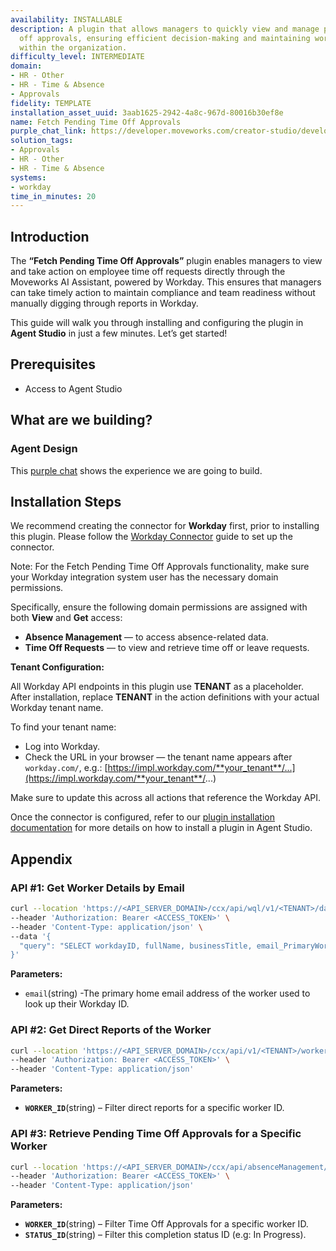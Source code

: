 ```yaml
---
availability: INSTALLABLE
description: A plugin that allows managers to quickly view and manage pending time
  off approvals, ensuring efficient decision-making and maintaining workforce availability
  within the organization.
difficulty_level: INTERMEDIATE
domain:
- HR - Other
- HR - Time & Absence
- Approvals
fidelity: TEMPLATE
installation_asset_uuid: 3aab1625-2942-4a8c-967d-80016b30ef8e
name: Fetch Pending Time Off Approvals
purple_chat_link: https://developer.moveworks.com/creator-studio/developer-tools/purple-chat/?conversation=%7B%22startTimestamp%22%3A%2211%3A43+AM%22%2C%22messages%22%3A%5B%7B%22parts%22%3A%5B%7B%22richText%22%3A%22Check+pending+time+off+requests%22%7D%5D%2C%22role%22%3A%22user%22%7D%2C%7B%22parts%22%3A%5B%7B%22richText%22%3A%22%3Cp%3EHere+are+the+pending+time+off+requests+from+your+direct+reports%3A%3C%2Fp%3E%22%7D%2C%7B%22richText%22%3A%22%3Cp%3ETime+Off+Request+1%3C%2Fp%3E%22%7D%2C%7B%22richText%22%3A%22%3Cp%3E%3Cb%3EEmployee%3A%3C%2Fb%3E+Alex+Johnson%3Cbr%3E%3Cb%3ERequest+Type%3A%3C%2Fb%3E+Vacation%3Cbr%3E%3Cb%3EDates%3A%3C%2Fb%3E+May+10+-+May+14%3Cbr%3E%3Cb%3EReason%3A%3C%2Fb%3E+Family+trip%3C%2Fp%3E%22%7D%2C%7B%22richText%22%3A%22%3Cp%3ETime+Off+Request+2%3C%2Fp%3E%22%7D%2C%7B%22richText%22%3A%22%3Cp%3E%3Cb%3EEmployee%3A%3C%2Fb%3E+Emily+White%3Cbr%3E%3Cb%3ERequest+Type%3A%3C%2Fb%3E+Sick+Leave%3Cbr%3E%3Cb%3EDates%3A%3C%2Fb%3E+May+15%3Cbr%3E%3Cb%3EReason%3A%3C%2Fb%3E+Flu%3C%2Fp%3E%22%7D%2C%7B%22richText%22%3A%22%3Cp%3EWhich+time+off+requests+would+you+like+to+approve+or+reject%3F+Please+list+the+employee+names+separated+by+commas.%3C%2Fp%3E%22%7D%5D%2C%22role%22%3A%22assistant%22%7D%5D%7D
solution_tags:
- Approvals
- HR - Other
- HR - Time & Absence
systems:
- workday
time_in_minutes: 20
---
```


## **Introduction**

The **“Fetch Pending Time Off Approvals”** plugin enables managers to view and take action on employee time off requests directly through the Moveworks AI Assistant, powered by Workday. This ensures that managers can take timely action to maintain compliance and team readiness without manually digging through reports in Workday.

This guide will walk you through installing and configuring the plugin in **Agent Studio** in just a few minutes. Let’s get started!

## **Prerequisites**

- Access to Agent Studio

## **What are we building?**

### **Agent Design**

This [purple chat](https://developer.moveworks.com/creator-studio/developer-tools/purple-chat?conversation=%7B%22startTimestamp%22%3A%2211%3A43+AM%22%2C%22messages%22%3A%5B%7B%22parts%22%3A%5B%7B%22richText%22%3A%22Check+pending+time+off+requests%22%7D%5D%2C%22role%22%3A%22user%22%7D%2C%7B%22parts%22%3A%5B%7B%22richText%22%3A%22%3Cp%3EHere+are+the+pending+time+off+requests+from+your+direct+reports%3A%3C%2Fp%3E%22%7D%2C%7B%22richText%22%3A%22%3Cp%3ETime+Off+Request+1%3C%2Fp%3E%22%7D%2C%7B%22richText%22%3A%22%3Cp%3E%3Cb%3EEmployee%3A%3C%2Fb%3E+Alex+Johnson%3Cbr%3E%3Cb%3ERequest+Type%3A%3C%2Fb%3E+Vacation%3Cbr%3E%3Cb%3EDates%3A%3C%2Fb%3E+May+10+-+May+14%3Cbr%3E%3Cb%3EReason%3A%3C%2Fb%3E+Family+trip%3C%2Fp%3E%22%7D%2C%7B%22richText%22%3A%22%3Cp%3ETime+Off+Request+2%3C%2Fp%3E%22%7D%2C%7B%22richText%22%3A%22%3Cp%3E%3Cb%3EEmployee%3A%3C%2Fb%3E+Emily+White%3Cbr%3E%3Cb%3ERequest+Type%3A%3C%2Fb%3E+Sick+Leave%3Cbr%3E%3Cb%3EDates%3A%3C%2Fb%3E+May+15%3Cbr%3E%3Cb%3EReason%3A%3C%2Fb%3E+Flu%3C%2Fp%3E%22%7D%2C%7B%22richText%22%3A%22%3Cp%3EWhich+time+off+requests+would+you+like+to+approve+or+reject%3F+Please+list+the+employee+names+separated+by+commas.%3C%2Fp%3E%22%7D%5D%2C%22role%22%3A%22assistant%22%7D%5D%7D) shows the experience we are going to build.

## **Installation Steps**

We recommend creating the connector for **Workday** first, prior to installing this plugin. Please follow the [Workday Connector](https://developer.moveworks.com/marketplace/package/?id=workday&hist=home%2Cbrws#step-4-add-domain-security-policies-to-the-integration-systems-security-group) guide to set up the connector.

Note: For the Fetch Pending Time Off Approvals functionality, make sure your Workday integration system user has the necessary domain permissions.

Specifically, ensure the following domain permissions are assigned with both **View** and **Get** access:

- **Absence Management** — to access absence-related data.
- **Time Off Requests** — to view and retrieve time off or leave requests.

**Tenant Configuration:**
 
All Workday API endpoints in this plugin use **TENANT** as a placeholder. After installation, replace **TENANT** in the action definitions with your actual Workday tenant name.
 
To find your tenant name:
 
- Log into Workday.
- Check the URL in your browser — the tenant name appears after `workday.com/`, e.g.: [https://impl.workday.com/**your_tenant**/...](https://impl.workday.com/**your_tenant**/...)
   
 
Make sure to update this across all actions that reference the Workday API.

Once the connector is configured, refer to our [plugin installation documentation](https://help.moveworks.com/docs/ai-agent-marketplace-installation) for more details on how to install a plugin in Agent Studio.

## **Appendix**

### **API #1: Get Worker Details by Email**

```bash
curl --location 'https://<API_SERVER_DOMAIN>/ccx/api/wql/v1/<TENANT>/data' \
--header 'Authorization: Bearer <ACCESS_TOKEN>' \
--header 'Content-Type: application/json' \
--data '{
  "query": "SELECT workdayID, fullName, businessTitle, email_PrimaryWorkOrPrimaryHome as email, employeeID FROM allWorkers WHERE email_PrimaryWorkOrPrimaryHome = %27{{email}}%27"
}'
```

**Parameters:**

- `email`(string) -The primary home email address of the worker used to look up their Workday ID.

### **API #2: Get Direct Reports of the Worker**

```bash
curl --location 'https://<API_SERVER_DOMAIN>/ccx/api/v1/<TENANT>/workers/{{WORKER_ID}}/directReports' \
--header 'Authorization: Bearer <ACCESS_TOKEN>' \
--header 'Content-Type: application/json'

```

**Parameters:**

- **`WORKER_ID`**(string) – Filter direct reports for a specific worker ID.

### **API #3: Retrieve Pending Time Off Approvals for a Specific Worker**

```bash
curl --location 'https://<API_SERVER_DOMAIN>/ccx/api/absenceManagement/v2/<TENANT>/workers/{{WORKER_ID}}/leavesOfAbsence?status={{STATUS_ID}}' \
--header 'Authorization: Bearer <ACCESS_TOKEN>' \
--header 'Content-Type: application/json'

```

**Parameters:**

- **`WORKER_ID`**(string) – Filter Time Off Approvals for a specific worker ID.
- **`STATUS_ID`**(string) – Filter this completion status ID (e.g: In Progress).